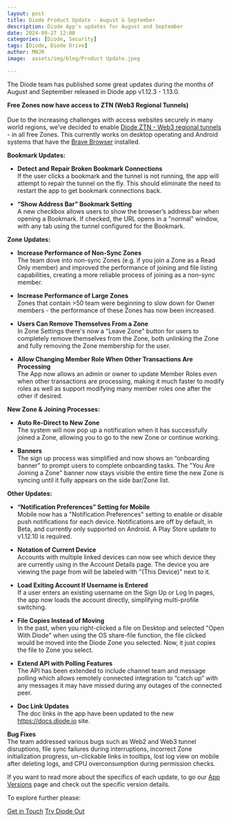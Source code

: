```yaml
---
layout: post
title: Diode Product Update - August & September
description: Diode App's updates for August and September
date: 2024-09-27 12:00
categories: [Diode, Security]
tags: [Diode, Diode Drive]
author: MNJR
image: 	assets/img/blog/Product Update.jpeg

---
```


The Diode team has published some great updates during the months of August and September released in Diode app v1.12.3 - 1.13.0.

**Free Zones now have access to ZTN (Web3 Regional Tunnels)**
<br><br>Due to the increasing challenges with access websites securely in many world regions, we’ve decided to enable [Diode ZTN - Web3 regional tunnels](https://app.docs.diode.io/docs/features/regional-tunnels/) - in all free Zones. This currently works on desktop operating and Android systems that have the [Brave Browser](https://app.docs.diode.io/docs/faq/why-does-the-diode-app-use-the-brave-browser-for-some-bookmarks/) installed. 

**Bookmark Updates:**
- **Detect and Repair Broken Bookmark Connections**
<br> If the user clicks a bookmark and the tunnel is not running, the app will attempt to repair the tunnel on the fly. This should eliminate the need to restart the app to get bookmark connections back.

- **“Show Address Bar” Bookmark Setting**
<br> A new checkbox allows users to show the browser’s address bar when opening a Bookmark. If checked, the URL opens in a "normal" window, with any tab using the tunnel configured for the Bookmark.

**Zone Updates:**

- **Increase Performance of Non-Sync Zones** 
<br>The team dove into non-sync Zones (e.g. if you join a Zone as a Read Only member) and improved the performance of joining and file listing capabilities, creating a more reliable process of joining as a non-sync member.

- **Increase Performance of Large Zones**
<br>Zones that contain >50 team were beginning to slow down for Owner members - the performance of these Zones has now been increased.

- **Users Can Remove Themselves From a Zone** 
<br> In Zone Settings there's now a "Leave Zone" button for users to completely remove themselves from the Zone, both unlinking the Zone and fully removing the Zone membership for the user.

- **Allow Changing Member Role When Other Transactions Are Processing** 
<br>The App now allows an admin or owner to update Member Roles even when other transactions are processing, making it much faster to modify roles as well as support modifying many member roles one after the other if desired.

**New Zone & Joining Processes:**
- **Auto Re-Direct to New Zone** 
<br>The system will now pop up a notification when it has successfully joined a Zone, allowing you to go to the new Zone or continue working.

- **Banners** 
<br> The sign up process was simplified and now shows an “onboarding banner” to prompt users to complete onboarding tasks. The "You Are Joining a Zone" banner now stays visible the entire time the new Zone is syncing until it fully appears on the side bar/Zone list.

**Other Updates:**
- **“Notification Preferences” Setting for Mobile** 
<br> Mobile now has a "Notification Preferences" setting to enable or disable push notifications for each device. Notifications are off by default, in Beta, and currently only supported on Android. A Play Store update to v1.12.10 is required.

- **Notation of Current Device**
<br> Accounts with multiple linked devices can now see which device they are currently using in the Account Details page. The device you are viewing the page from will be labeled with "(This Device)" next to it.

- **Load Exiting Account If Username is Entered** 
<br>If a user enters an existing username on the Sign Up or Log In pages, the app now loads the account directly, simplifying multi-profile switching.

- **File Copies Instead of Moving** 
<br>In the past, when you right-clicked a file on Desktop and selected "Open With Diode" when using the OS share-file function, the file clicked would be moved into the Diode Zone you selected. Now, it just copies the file to Zone you select.

- **Extend API with Polling Features** 
<br> The API has been extended to include channel team and message polling which allows remotely connected integration to “catch up” with any messages it may have missed during any outages of the connected peer.

- **Doc Link Updates** 
<br> The doc links in the app have been updated to the new https://docs.diode.io site.


**Bug Fixes** 
<br>
The team addressed various bugs such as Web2 and Web3 tunnel disruptions, file sync failures during interruptions, incorrect Zone initialization progress, un-clickable links in tooltips, lost log view on mobile after deleting logs, and CPU overconsumption during permission checks.

If you want to read more about the specifics of each update, to go our [App Versions](https://app.docs.diode.io/docs/versions/1-12-0/) page and check out the specific version details.

To explore further please:
<div class="story__buttons">
  <a href="{{"https://contactdiode.paperform.co"}}" class="btn" target="">Get in Touch</a>
  <a href="#download-app" class="btn popup-open" target="">Try Diode Out</a>
</div>

